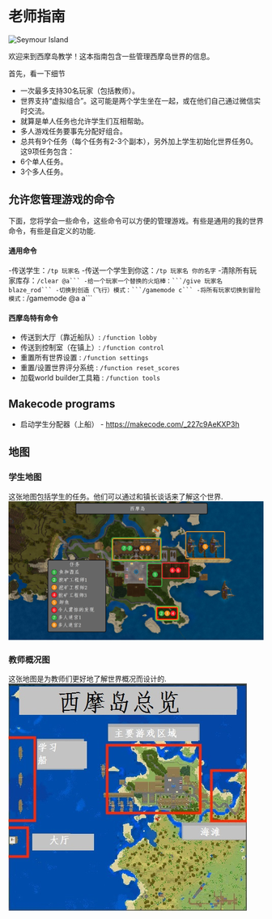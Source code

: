 # 老师指南
![Seymour Island](media/island.jpg)   
   
欢迎来到西摩岛教学！这本指南包含一些管理西摩岛世界的信息。
   
首先，看一下细节
- 一次最多支持30名玩家（包括教师）。
- 世界支持“虚拟组合”。这可能是两个学生坐在一起，或在他们自己通过微信实时交流。
- 就算是单人任务也允许学生们互相帮助。
- 多人游戏任务要事先分配好组合。
- 总共有9个任务（每个任务有2-3个副本），另外加上学生初始化世界任务0。这9项任务包含：
- 6个单人任务。
- 3个多人任务。



## 允许您管理游戏的命令   
下面，您将学会一些命令，这些命令可以方便的管理游戏。有些是通用的我的世界命令，有些是自定义的功能.   

#### 通用命令
-传送学生：```/tp 玩家名```
-传送一个学生到你这：```/tp 玩家名 你的名字```
-清除所有玩家库存：``/clear @a```
-给一个玩家一个替换的火焰棒：```/give 玩家名 blaze_rod```
-切换到创造（飞行）模式：```/gamemode c```
-将所有玩家切换到冒险模式：``/gamemode @a a```


#### 西摩岛特有命令
- 传送到大厅（靠近船队）: ```/function lobby```
- 传送到控制室（在镇上）: ```/function control```
- 重置所有世界设置 : ```/function settings```
- 重置/设置世界评分系统 : ```/function reset_scores```
- 加载world builder工具箱 : ```/function tools```

## Makecode programs
- 启动学生分配器（上船） - https://makecode.com/_227c9AeKXP3h

## 地图
### 学生地图
这张地图包括学生的任务。他们可以通过和镇长谈话来了解这个世界.   
![Map](media/map.jpg)

### 教师概况图
这张地图是为教师们更好地了解世界概况而设计的.    
![Overview Map](media/overview_map.jpg)
